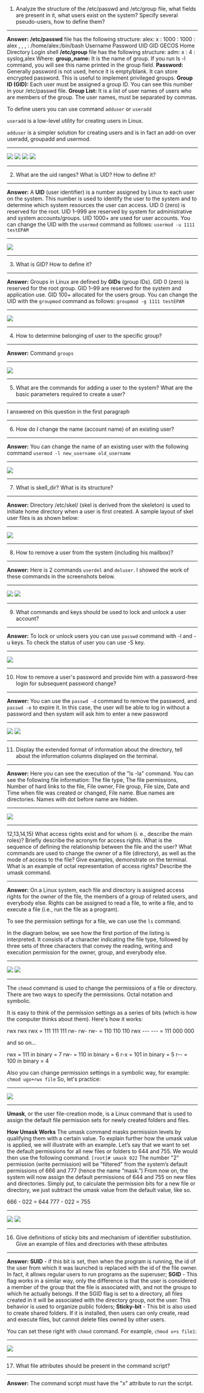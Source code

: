 1) Analyze the structure of the /etc/passwd and /etc/group file, what fields are 
present in it, what users exist on the system? Specify several pseudo-users, how 
to define them?

------------


**Answer:**
**/etc/passwd** file has the following structure: 
alex: x : 1000 : 1000 : alex , , , : /home/alex:/bin/bash
Username
Password
UID
GID
GECOS
Home Directory
Login shell
**/etc/group** file has the following structure:
adm: x : 4 : syslog,alex
Where:
**group_name:** It is the name of group. If you run ls -l command, you will see this name printed in the group field.
**Password:** Generally password is not used, hence it is empty/blank. It can store encrypted password. This is useful to implement privileged groups.
**Group ID (GID):** Each user must be assigned a group ID. You can see this number in your /etc/passwd file.
**Group List:** It is a list of user names of users who are members of the group. The user names, must be separated by commas.

To define users you can use command `adduser` or `useradd`

`useradd` is a low-level utility for creating users in Linux.

`adduser` is a simpler solution for creating users and is in fact an add-on over useradd, groupadd and usermod.

------------

![](https://github.com/AlexGurtoff/DevOps_online_Kyiv_2021Q3/blob/master/m5/task5.2/etc_passwd.jpg)
![](https://github.com/AlexGurtoff/DevOps_online_Kyiv_2021Q3/blob/master/m5/task5.2/etc_group.jpg)
![](https://github.com/AlexGurtoff/DevOps_online_Kyiv_2021Q3/blob/master/m5/task5.2/Define_users.jpg)
![](https://github.com/AlexGurtoff/DevOps_online_Kyiv_2021Q3/blob/master/m5/task5.2/passwd_file_with_new_users.jpg)

------------

2) What are the uid ranges? What is UID? How to define it?

------------


**Answer:**
A **UID** (user identifier) is a number assigned by Linux to each user on the system. This number is used to identify the user to the system and to determine which system resources the user can access.
UID 0 (zero) is reserved for the root.
UID 1–999 are reserved by system for administrative and system accounts/groups.
UID 1000+ are used for user accounts.
You can change the UID with the `usermod` command as follows:
`usermod -u 1111 testEPAM`

------------

![](https://github.com/AlexGurtoff/DevOps_online_Kyiv_2021Q3/blob/master/m5/task5.2/usermod-u.jpg)

------------

3) What is GID? How to define it?

------------


**Answer:**
Groups in Linux are defined by **GIDs** (group IDs).
GID 0 (zero) is reserved for the root group.
GID 1–99 are reserved for the system and application use.
GID 100+ allocated for the users group.
You can change the UID with the `groupmod` command as follows:
`groupmod -g 1111 testEPAM`

------------

![](https://github.com/AlexGurtoff/DevOps_online_Kyiv_2021Q3/blob/master/m5/task5.2/groupmod-g.jpg)

------------

4) How to determine belonging of user to the specific group?

------------


**Answer:**
Command `groups`

------------

![](https://github.com/AlexGurtoff/DevOps_online_Kyiv_2021Q3/blob/master/m5/task5.2/groups_alex.jpg)

------------

5) What are the commands for adding a user to the system? What are the basic 
parameters required to create a user?

------------



I answered on this question in the first paragraph

------------



6) How do I change the name (account name) of an existing user?

------------


**Answer:**
You can change the name of an existing user with the following command
`usermod -l new_username old_username`

------------

![](https://github.com/AlexGurtoff/DevOps_online_Kyiv_2021Q3/blob/master/m5/task5.2/usermod-l.jpg)

------------

7) What is skell_dir? What is its structure?

------------


**Answer:**
Directory /etc/skel/ (skel is derived from the skeleton) is used to initiate home directory when a user is first created. A sample layout of skel user files is as shown below:

------------

![](https://github.com/AlexGurtoff/DevOps_online_Kyiv_2021Q3/blob/master/m5/task5.2/skel_structure.jpg)

------------

8) How to remove a user from the system (including his mailbox)?

------------


**Answer:**
Here is 2 commands `userdel` and `deluser`. I showed the work of these commands in the screenshots below.

------------

![](https://github.com/AlexGurtoff/DevOps_online_Kyiv_2021Q3/blob/master/m5/task5.2/delete_user.jpg)
![](https://github.com/AlexGurtoff/DevOps_online_Kyiv_2021Q3/blob/master/m5/task5.2/userdel_%20command.jpg)

------------

9) What commands and keys should be used to lock and unlock a user account?

------------


**Answer:**
To lock or unlock users you can use `passwd` command with -l and -u keys. To check the status of user you can use -S key.

------------

![](https://github.com/AlexGurtoff/DevOps_online_Kyiv_2021Q3/blob/master/m5/task5.2/lock_and_unlock_user.jpg)

------------

10) How to remove a user's password and provide him with a password-free 
login for subsequent password change?

------------


**Answer:**
You can use the `passwd -d` command to remove the password, and `passwd -e` to expire it. In this case, the user will be able to log in without a password and then system will ask him to enter a new password

------------

![](https://github.com/AlexGurtoff/DevOps_online_Kyiv_2021Q3/blob/master/m5/task5.2/del_and_expire_passwd.jpg)
![](https://github.com/AlexGurtoff/DevOps_online_Kyiv_2021Q3/blob/master/m5/task5.2/log_and_set_new_passwd.jpg)

------------

11) Display the extended format of information about the directory, tell about 
the information columns displayed on the terminal.

------------


**Answer:**
Here you can see the execution of the "ls -la" command. You can see the following file information: The file type, The file permissions, Number of hard links to the file, File owner, File group, File size, Date and Time when file was created or changed, File name. Blue names are directories. Names with dot before name are hidden.

------------

![](https://github.com/AlexGurtoff/DevOps_online_Kyiv_2021Q3/blob/master/m5/task5.2/ls-la.jpg)

------------

12,13,14,15) What access rights exist and for whom (i. e., describe the main roles)? 
Briefly describe the acronym for access rights. What is the sequence of defining the relationship between the file and the user? What commands are used to change the owner of a file (directory), as well as the mode of access to the file? Give examples, demonstrate on the terminal. What is an example of octal representation of access rights? Describe the umask command.

------------


**Answer:**
On a Linux system, each file and directory is assigned access rights for the owner of the file, the members of a group of related users, and everybody else. Rights can be assigned to read a file, to write a file, and to execute a file (i.e., run the file as a program).

To see the permission settings for a file, we can use the `ls` command.

In the diagram below, we see how the first portion of the listing is interpreted. It consists of a character indicating the file type, followed by three sets of three characters that convey the reading, writing and execution permission for the owner, group, and everybody else.

------------

![](https://github.com/AlexGurtoff/DevOps_online_Kyiv_2021Q3/blob/master/m5/task5.2/access_rights.jpg)
![](https://github.com/AlexGurtoff/DevOps_online_Kyiv_2021Q3/blob/master/m5/task5.2/diagram.jpg)

------------

The `chmod` command is used to change the permissions of a file or directory. There are two ways to specify the permissions. Octal notation and symbolic.

It is easy to think of the permission settings as a series of bits (which is how the computer thinks about them). Here's how it works:

rwx rwx rwx = 111 111 111
rw- rw- rw- = 110 110 110
rwx --- --- = 111 000 000

and so on...

rwx = 111 in binary = 7
rw- = 110 in binary = 6
r-x = 101 in binary = 5
r-- = 100 in binary = 4

Also you can change permission settings in a symbolic way, for example:
`chmod ugo+rwx file`
So, let's practice:

------------

![](https://github.com/AlexGurtoff/DevOps_online_Kyiv_2021Q3/blob/master/m5/task5.2/access_rights_practice.jpg)

------------

**Umask**, or the user file-creation mode, is a Linux command that is used to assign the default file permission sets for newly created folders and files.

**How Umask Works**
The umask command masks permission levels by qualifying them with a certain value. To explain further how the umask value is applied, we will illustrate with an example. Let’s say that we want to set the default permissions for all new files or folders to 644 and 755. We would then use the following command.
`[root]# umask 022`
The number "2" permission (write permission) will be "filtered" from the system’s default permissions of 666 and 777 (hence the name “mask.”) From now on, the system will now assign the default permissions of 644 and 755 on new files and directories. Simply put, to calculate the permission bits for a new file or directory, we just subtract the umask value from the default value, like so.

666 - 022 = 644
777 - 022 = 755

------------

![](https://github.com/AlexGurtoff/DevOps_online_Kyiv_2021Q3/blob/master/m5/task5.2/umask_table.jpg)
![](https://github.com/AlexGurtoff/DevOps_online_Kyiv_2021Q3/blob/master/m5/task5.2/umask.jpg)

------------

16) Give definitions of sticky bits and mechanism of identifier substitution. Give 
an example of files and directories with these attributes

------------


**Answer:**
**SUID** - if this bit is set, then when the program is running, the id of the user from which it was launched is replaced with the id of the file owner. In fact, it allows regular users to run programs as the superuser;
**SGID** - This flag works in a similar way, only the difference is that the user is considered a member of the group that the file is associated with, and not the groups to which he actually belongs. If the SGID flag is set to a directory, all files created in it will be associated with the directory group, not the user. This behavior is used to organize public folders;
**Sticky-bit** - This bit is also used to create shared folders. If it is installed, then users can only create, read and execute files, but cannot delete files owned by other users.

You can set these right with `chmod` command.
For example, `chmod u+s file1`:

------------

![](https://github.com/AlexGurtoff/DevOps_online_Kyiv_2021Q3/blob/master/m5/task5.2/SUID_SGID_Sticky_bit.jpg)

------------

17) What file attributes should be present in the command script?

------------


**Answer:**
The command script must have the "x" attribute to run the script.